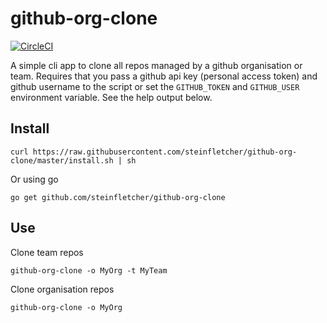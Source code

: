 # github-org-clone

[![CircleCI](https://circleci.com/gh/steinfletcher/github-org-clone.svg?style=svg&circle-token=063b1b1e0354cc424a2823c33ff4a2b66e029bae)](https://circleci.com/gh/steinfletcher/github-org-clone)

A simple cli app to clone all repos managed by a github organisation or team.
Requires that you pass a github api key (personal access token) and github username to the script or set the `GITHUB_TOKEN` and `GITHUB_USER` environment variable. See the help output below.

## Install

    curl https://raw.githubusercontent.com/steinfletcher/github-org-clone/master/install.sh | sh

Or using go

    go get github.com/steinfletcher/github-org-clone

## Use

Clone team repos

    github-org-clone -o MyOrg -t MyTeam


Clone organisation repos

    github-org-clone -o MyOrg
